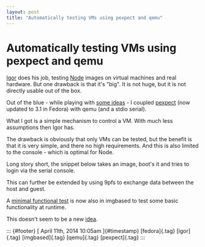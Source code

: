 ```yaml
---
layout: post
title: "Automatically testing VMs using pexpect and qemu"
---
```



Automatically testing VMs using pexpect and qemu
================================================

[Igor](http://dummdida.tumblr.com/tagged/igor) does his job, testing
[Node](http://www.ovirt.org/Node) images on virtual machines and real
hardware. But one drawback is that it's "big". It is not huge, but it is
not directly usable out of the box.

Out of the blue - while playing with [some
ideas](https://github.com/fabiand/imgbased/) - I coupled
[pexpect](https://github.com/pexpect/pexpect) (now updated to 3.1 in
Fedora) with qemu (and a stdio serial).

What I got is a simple mechanism to control a VM. With much less
assumptions then Igor has.

The drawback is obviously that only VMs can be tested, but the benefit
is that it is very simple, and there no high requirements. And this is
also limited to the console - which is optimal for Node.

Long story short, the snippet below takes an image, boot's it and tries
to login via the serial console.

This can further be extended by using 9pfs to exchange data between the
host and guest.

A [minimal functional
test](https://github.com/fabiand/imgbased/blob/master/tests/functional/sanity.py)
is now also in imgbased to test some basic functionality at runtime.

This doesn't seem to be a new
[idea](http://mail-index.netbsd.org/tech-install/2006/08/29/0000.html).

::: {#footer}
[ April 11th, 2014 10:05am ]{#timestamp} [fedora]{.tag} [igor]{.tag}
[imgbased]{.tag} [qemu]{.tag} [pexpect]{.tag}
:::
